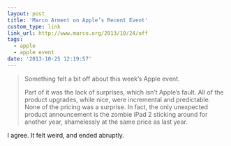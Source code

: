 ```yaml
---
layout: post
title: 'Marco Arment on Apple’s Recent Event'
custom_type: link
link_url: http://www.marco.org/2013/10/24/off
tags:
  - apple
  - apple event
date: '2013-10-25 12:19:57'
---
```

>Something felt a bit off about this week’s Apple event.
>
>Part of it was the lack of surprises, which isn’t Apple’s fault. All of the product upgrades, while nice, were incremental and predictable. None of the pricing was a surprise. In fact, the only unexpected product announcement is the zombie iPad 2 sticking around for another year, shamelessly at the same price as last year.

I agree. It felt weird, and ended abruptly.
